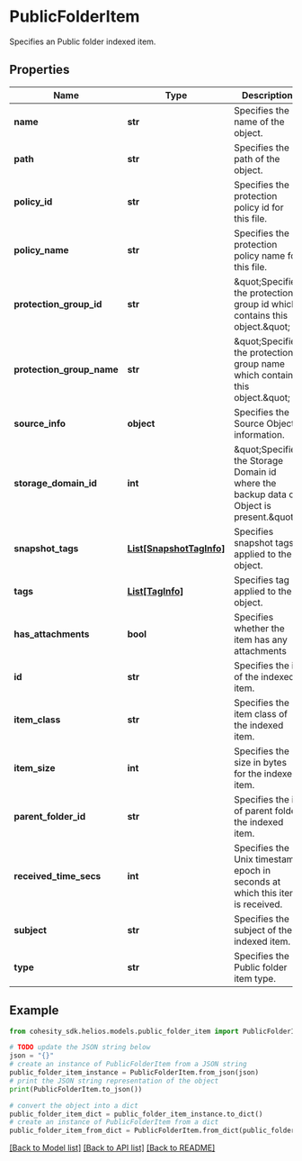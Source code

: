 # PublicFolderItem

Specifies an Public folder indexed item.

## Properties

Name | Type | Description | Notes
------------ | ------------- | ------------- | -------------
**name** | **str** | Specifies the name of the object. | [optional] 
**path** | **str** | Specifies the path of the object. | [optional] 
**policy_id** | **str** | Specifies the protection policy id for this file. | [optional] 
**policy_name** | **str** | Specifies the protection policy name for this file. | [optional] 
**protection_group_id** | **str** | \&quot;Specifies the protection group id which contains this object.\&quot; | [optional] 
**protection_group_name** | **str** | \&quot;Specifies the protection group name which contains this object.\&quot; | [optional] 
**source_info** | **object** | Specifies the Source Object information. | [optional] 
**storage_domain_id** | **int** | \&quot;Specifies the Storage Domain id where the backup data of Object is present.\&quot; | [optional] 
**snapshot_tags** | [**List[SnapshotTagInfo]**](SnapshotTagInfo.md) | Specifies snapshot tags applied to the object. | [optional] 
**tags** | [**List[TagInfo]**](TagInfo.md) | Specifies tag applied to the object. | [optional] 
**has_attachments** | **bool** | Specifies whether the item has any attachments | [optional] 
**id** | **str** | Specifies the id of the indexed item. | [optional] 
**item_class** | **str** | Specifies the item class of the indexed item. | [optional] 
**item_size** | **int** | Specifies the size in bytes for the indexed item. | [optional] 
**parent_folder_id** | **str** | Specifies the id of parent folder the indexed item. | [optional] 
**received_time_secs** | **int** | Specifies the Unix timestamp epoch in seconds at which this item is received. | [optional] 
**subject** | **str** | Specifies the subject of the indexed item. | [optional] 
**type** | **str** | Specifies the Public folder item type. | [optional] 

## Example

```python
from cohesity_sdk.helios.models.public_folder_item import PublicFolderItem

# TODO update the JSON string below
json = "{}"
# create an instance of PublicFolderItem from a JSON string
public_folder_item_instance = PublicFolderItem.from_json(json)
# print the JSON string representation of the object
print(PublicFolderItem.to_json())

# convert the object into a dict
public_folder_item_dict = public_folder_item_instance.to_dict()
# create an instance of PublicFolderItem from a dict
public_folder_item_from_dict = PublicFolderItem.from_dict(public_folder_item_dict)
```
[[Back to Model list]](../README.md#documentation-for-models) [[Back to API list]](../README.md#documentation-for-api-endpoints) [[Back to README]](../README.md)


